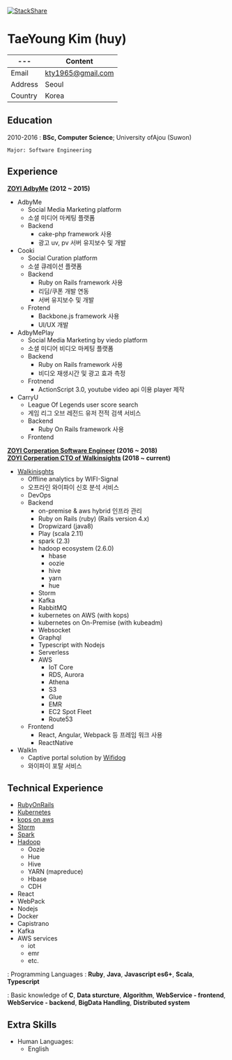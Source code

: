 [![StackShare](https://img.shields.io/badge/tech-stack-0690fa.svg?style=flat)](https://stackshare.io/kty1965/job-stack)

# TaeYoung Kim (huy)

 ---| Content |
--- | --- |
Email        | kty1965@gmail.com |
Address      | Seoul             |
Country      | Korea             |

## Education

2010-2016
:   **BSc, Computer Science**; University ofAjou (Suwon)

    Major: Software Engineering

## Experience

**[ZOYI AdbyMe](https://zoyi.co) (2012 ~ 2015)**

- AdbyMe
  - Social Media Marketing platform
  - 소셜 미디어 마케팅 플랫폼
  - Backend
    - cake-php framework 사용
    - 광고 uv, pv 서버 유지보수 및 개발
- Cooki
  - Social Curation platform
  - 소셜 큐레이션 플랫폼
  - Backend
    - Ruby on Rails framework 사용
    - 리딤/쿠폰 개발 연동
    - 서버 유지보수 및 개발
  - Frotend
    - Backbone.js framework 사용
    - UI/UX 개발
- AdbyMePlay
  - Social Media Marketing by viedo platform
  - 소셜 미디어 비디오 마케팅 플랫폼
  - Backend
    - Ruby on Rails framework 사용
    - 비디오 재생시간 및 광고 효과 측정
  - Frotnend
    - ActionScript 3.0, youtube video api 이용 player 제작
- CarryU
  - League Of Legends user score search
  - 게임 리그 오브 레전드 유저 전적 검색 서비스
  - Backend
    - Ruby On Rails framework 사용
  - Frontend

**[ZOYI Corperation Software Engineer](https://zoyi.co) (2016 ~ 2018)** </br>
**[ZOYI Corperation CTO of Walkinsights](https://zoyi.co) (2018 ~ current)**
- [Walkinisghts](https://walkinsights.com)
  - Offline analytics by WIFI-Signal
  - 오프라인 와이파이 신호 분석 서비스
  - DevOps
  - Backend
    - on-premise & aws hybrid 인프라 관리
    - Ruby on Rails (ruby) (Rails version 4.x)
    - Dropwizard (java8)
    - Play (scala 2.11)
    - spark (2.3)
    - hadoop ecosystem (2.6.0)
      - hbase
      - oozie
      - hive
      - yarn
      - hue
    - Storm
    - Kafka
    - RabbitMQ
    - kubernetes on AWS (with kops)
    - kubernetes on On-Premise (with kubeadm)
    - Websocket
    - Graphql
    - Typescript with Nodejs
    - Serverless
    - AWS
      - IoT Core
      - RDS, Aurora
      - Athena
      - S3
      - Glue
      - EMR
      - EC2 Spot Fleet
      - Route53
  - Frontend
    - React, Angular, Webpack 등 프레임 워크 사용
    - ReactNative
- WalkIn
  - Captive portal solution by [Wifidog](http://dev.wifidog.org/)
  - 와이파이 포탈 서비스


## Technical Experience

- [RubyOnRails](http://rubyonrails.org/)
- [Kubernetes](https://kubernetes.io/ko/)
- [kops on aws](https://github.com/kubernetes/kops)
- [Storm](http://storm.apache.org/)
- [Spark](http://spark.apache.org/)
- [Hadoop](http://hadoop.apache.org/)
   - Oozie
   - Hue
   - Hive
   - YARN (mapreduce)
   - Hbase
   - CDH
- React
- WebPack
- Nodejs
- Docker
- Capistrano
- Kafka
- AWS services
  - iot
  - emr
  - etc.

: Programming Languages : **Ruby**, **Java**, **Javascript es6+**, **Scala**, **Typescript**

: Basic knowledge of **C**, **Data sturcture**, **Algorithm**, **WebService - frontend**, **WebService - backend**, **BigData Handling**, **Distributed system**

## Extra Skills

* Human Languages:
     * English
